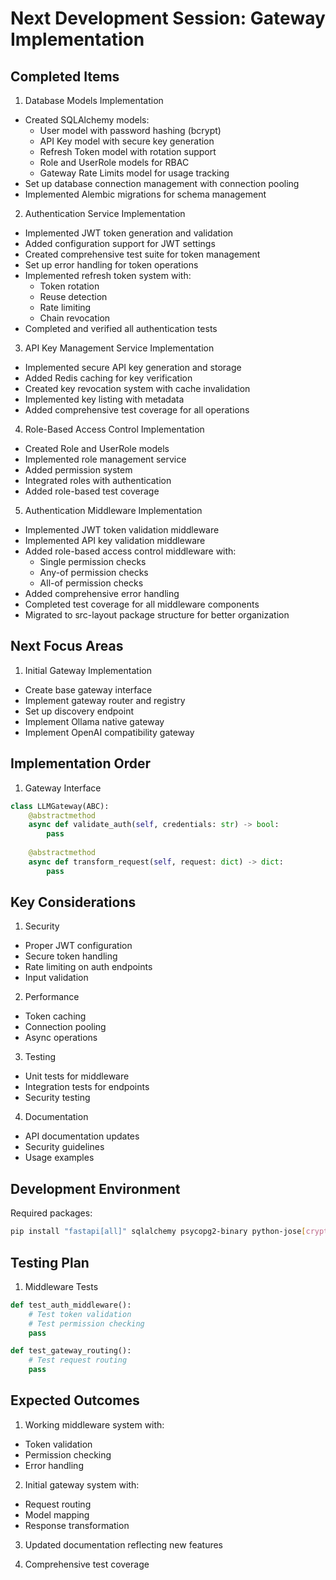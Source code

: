 # Next Development Session: Gateway Implementation

## Completed Items

1. Database Models Implementation
- Created SQLAlchemy models:
  * User model with password hashing (bcrypt)
  * API Key model with secure key generation
  * Refresh Token model with rotation support
  * Role and UserRole models for RBAC
  * Gateway Rate Limits model for usage tracking
- Set up database connection management with connection pooling
- Implemented Alembic migrations for schema management

2. Authentication Service Implementation
- Implemented JWT token generation and validation
- Added configuration support for JWT settings
- Created comprehensive test suite for token management
- Set up error handling for token operations
- Implemented refresh token system with:
  * Token rotation
  * Reuse detection
  * Rate limiting
  * Chain revocation
- Completed and verified all authentication tests

3. API Key Management Service Implementation
- Implemented secure API key generation and storage
- Added Redis caching for key verification
- Created key revocation system with cache invalidation
- Implemented key listing with metadata
- Added comprehensive test coverage for all operations

4. Role-Based Access Control Implementation
- Created Role and UserRole models
- Implemented role management service
- Added permission system
- Integrated roles with authentication
- Added role-based test coverage

5. Authentication Middleware Implementation
- Implemented JWT token validation middleware
- Implemented API key validation middleware
- Added role-based access control middleware with:
  * Single permission checks
  * Any-of permission checks
  * All-of permission checks
- Added comprehensive error handling
- Completed test coverage for all middleware components
- Migrated to src-layout package structure for better organization

## Next Focus Areas

1. Initial Gateway Implementation
- Create base gateway interface
- Implement gateway router and registry
- Set up discovery endpoint
- Implement Ollama native gateway
- Implement OpenAI compatibility gateway

## Implementation Order

1. Gateway Interface
```python
class LLMGateway(ABC):
    @abstractmethod
    async def validate_auth(self, credentials: str) -> bool:
        pass
    
    @abstractmethod
    async def transform_request(self, request: dict) -> dict:
        pass
```

## Key Considerations

1. Security
- Proper JWT configuration
- Secure token handling
- Rate limiting on auth endpoints
- Input validation

2. Performance
- Token caching
- Connection pooling
- Async operations

3. Testing
- Unit tests for middleware
- Integration tests for endpoints
- Security testing

4. Documentation
- API documentation updates
- Security guidelines
- Usage examples

## Development Environment

Required packages:
```bash
pip install "fastapi[all]" sqlalchemy psycopg2-binary python-jose[cryptography] passlib[bcrypt] python-multipart alembic
```

## Testing Plan

1. Middleware Tests
```python
def test_auth_middleware():
    # Test token validation
    # Test permission checking
    pass

def test_gateway_routing():
    # Test request routing
    pass
```

## Expected Outcomes

1. Working middleware system with:
- Token validation
- Permission checking
- Error handling

2. Initial gateway system with:
- Request routing
- Model mapping
- Response transformation

3. Updated documentation reflecting new features

4. Comprehensive test coverage
